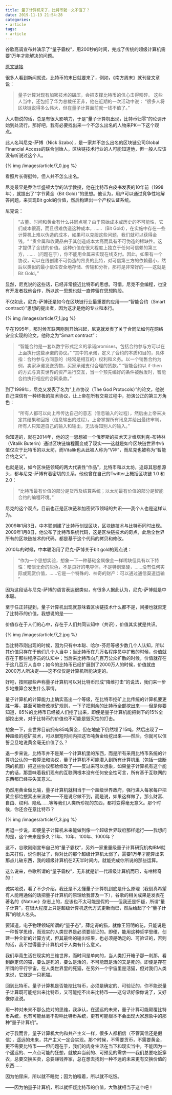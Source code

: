 ```yaml
---
title: 量子计算机来了，比特币就一文不值了？
date: 2019-11-13 21:54:28
categories:
- article
tags:
- article
---
```

谷歌高调宣布并演示了“量子霸权”，用200秒的时间，完成了传统的超级计算机需要1万年才能解决的问题。

<!-- more -->

[原文链接](https://mp.weixin.qq.com/s/gF7vuLU_cY7Vfdl5DrP-3A)

很多人看到新闻就说，比特币的末日就要来了，例如，《南方周末》就刊登文章说：

>量子计算对现有加密技术的碾压，会把支撑比特币的信心击得粉碎。
这些人当中，还包括了华为总裁任正非，他在近期的一次活动中说：
“很多人将区块链说得多么伟大，但在量子计算面前就一钱不值了。”

大人物说的话，总是有很大影响力，于是“量子计算机出现，比特币归零”的论调开始到处流行。那好吧，我有必要找出来一个不怎么出名的人物来PK一下这个观点。

此人名叫尼克-萨博（Nick Szabo），是一家并不怎么出名的区块链公司Global Financial Access的联合创始人，区块链技术行业的人可能知道他，但一般人应该没有听说过这个人。

{% img /images/article/7_0.jpg %}

看照片长得挺帅，但人并不怎么出名。

尼克最早是乔治华盛顿大学的法学教授，他在比特币白皮书发表的10年前（1998年），就提出了“字节黄金（Bit Gold）”的思想。他认为，用户可以通过竞争性地解答问题，来实现Bit gold的价值，然后构建出一个产权认证系统。

尼克说：

>“古董、时间和黄金有什么共同点呢？由于原始成本或历史的不可能性，它们成本很高，而且很难伪造这种成本，……（Bit Gold），在实施中存在一些计算机上难以伪造的成本，如果可以克服这些问题，我们就可以获得金钱。“
“贵金属和收藏品由于其创造成本太高而具有不可伪造的稀缺性。这才提供了金钱的价值。这种价值在很大程度上独立于任何可信赖的第三方，……（问题在于），你不能用金属来实现在线支付。因此，如果有一个协议，可以在线创建不可伪造的昂贵的比特，对可信第三方的依赖最小，然后以类似的最小信任安全地存储、传输和分析，那将是非常好的——这就是Bit Gold。”

显然，尼克说的这些话，已经非常接近比特币的思想。可惜，尼克不会编程，也没有开发者找他合作，所以这一思想也就一直停留在思想阶段。

不仅如此，尼克-萨博还是如今在区块链行业最重要的应用——“智能合约（Smart contract）”思想的提出者，因为这才是他的专业和本行。

{% img /images/article/7_1.jpg %}

早在1995年，那时候互联网刚刚开始兴起，尼克就发表了关于合同法如何在网络安全实现的论文，他称之为“Smart contract”：

>“智能合约是一套以数字形式定义的承诺promises，包括合约参与方可以在上面执行这些承诺的协议。”
“其中的承诺，定义了合约的本质和目的，具体指：合约参与方同意的（经常是相互的）权利和义务。以一个销售合约为例，卖家承诺发送货物，买家承诺支付合理的货款。”
“智能合约以 if-then 的方式与真实世界的资产进行交互，当一个预先编好的条件被触发时，智能合约执行相应的合同条款。”

到了1999年，尼克又发表了名为“上帝协议（The God Protocols）”的论文，他说自己深信有一种终极的技术协议，让上帝在所有交易过程中，扮演公正的第三方角色：

>“所有人都可以向上帝传达自己的意志（信息输入的过程），然后由上帝来决定其结果和回报（信息输出的过程）。上帝掌握所有讯息并给出最终审判，所有人只知道自己的输入和输出，无法得知别人的输入。”

你知道的，就在2014年，他的这一思想被一个俄罗斯的技术天才维塔利克-布特林（Vitalik Buterin）通过区块链编程而变成了现实——这就是如今区块链世界中市值仅次于比特币的以太坊，而Vitalik也从此被人称为“V神”，而尼克也被称为“智能合约之父”。

也就是说，如今区块链领域的两大代表性“作品”，比特币和以太坊，追踪其思想源头，都与尼克-萨博有着密切的关系，他也曾在自己的Twitter上概括区块链 1.0 和2.0：

>“比特币最有价值的部分是货币及结算系统；以太坊最有价值的部分是智能合约的编程环境。”

尼克的这个观点，目前也正是区块链和加密货币领域的共识——我个人也是这样认为。

2009年1月3日，中本聪创建了比特币创世区块，区块链技术与比特币同时出现。2009年1月8日，他公布了比特币系统代码，这是区块链技术的奇点，此后全世界所有的区块链技术的代码，都是基于这个代码的拷贝和修改。

2010年的时候，中本聪沿用了尼克-萨博关于bit gold的观点说：

>“作为一个思想实验，想象一下一种基础金属像金一样稀缺但具有以下特性：暗淡无奇的灰色，不是良好的电导体，不是特别坚硬，……没有任何实际或观赏价值，……它是一个特殊的、神奇的财产：可以通过通信渠道运输 ”

因为这段话与尼克-萨博的语言表达很类似，有很多人据此认为，尼克-萨博就是中本聪。

至于任正非提到，量子计算机出现就意味着区块链技术什么都不是，间接也就否定了比特币的价值，我想说的是——

价值存在于人们的心中，存在于人们共同认知中（共识），价值其实就是共识。

{% img /images/article/7_2.jpg %}

当比特币刚出现的时候，因为只有中本聪、哈尔-芬尼等极少数几个人认知，所以其价值只存在于他们几个人当中；当比特币在几万名程序员中扩散的时候，价值就存在于那些程序员的认知中；当后来比特币向几百万公众扩散的时候，价值就存在于这几百万人当中；如今的比特币已经扩展到了2000万人的时候，价值就由2000万人所决定——这不仅仅是计算机所能决定的。
 
好吧，按照那些声称量子计算机可以对比特币形成“降维打击”的说法，我们来一步步地推算会发生什么事情。
 
量子计算机的计算能力上确实高出一个等级，在比特币挖矿上比传统的计算机要更胜一筹，甚至可能修改挖矿规则，一下子把剩余的比特币全部挖出来——但是你要知道，85%的比特币已经被人们挖了出来，即便是量子计算机能把剩下的15%全部挖出来，对于比特币的价值也不可能是毁灭性的打击。
 
想象一下，全世界目前拥有85吨黄金，但在地底下仍然埋了15吨，然后出现了一种超级的挖矿技术，可以很短时间内把这15吨黄金给挖出来——然后，你就可以信誓旦旦地说黄金毫无价值了么？
 
退一步来说，比特币并不是某一个计算机里的东西，而是所有采用比特币系统的计算机公认的一套算法和协议，量子计算机不可能潜入到所有计算机里（包括一些断网的机器）把这些协议都给修改了——反过来可以想象，如果量子计算机有这个能力的话，那意味着我们现有的互联网根本没有任何安全性可言，所有基于互联网的东西都已经丧失其意义。
 
仍然用黄金做比喻，量子计算机就相当于一个超级世界政府，强行进入每家每户把黄金都给搜索出来没收——不是说它做不到，而是说，如果这样做了，那么财富、自由、权利、隐私……等等我们人类所珍视的东西，都将变得毫无意义。那个时候，你还会在意比特币？

{% img /images/article/7_3.jpg %}

再退一步说，即便量子计算机未来能做到像一个超级世界政府那样运行——我想问的是，这个未来是多久？1年、10年、100年、1000年？

这不，谷歌刚刚宣布自己的“量子霸权”，另外一家重量级量子计算研究机构IBM就出来打假，说你别扯了，你对比的那个超级计算机太弱了，需要1万年才能算出来那点儿破东西，我的超级计算机在2天半时间内，就能完成你所说的那些运算。

这么说来，谷歌所谓的“量子霸权”，无非就是新一代超级计算机而已，有啥稀奇的！

诚实地说，看了不少介绍，我还是不太懂量子计算机到底是什么原理（我倒真希望有人能用通俗的话把量子计算机的原理给我普及一下），谷歌的相关成果是发表在著名的《Natrue》杂志上的，应该也不太可能是假的——但我还是怀疑，所谓“量子计算”，在很大程度上只是超级计算机迭代方式更新而已，然后给起了个“量子计算”的唬人名头。

要知道，电子物理领域所谓的“量子态”，薛定谔的猫，就像王阳明的花，只能说是一种哲学思维，而现实的人类世界是必须要验证的。即便，能用这种哲学思维，创建一种全新的计算方式，但其最终的输出结果，也必须是确定的、可验证的，否则的话，我不觉得量子计算机对于人类有什么意义。

我们毕竟生活在现实的三维世界，而时间是单向的，当人类打开箱子那一刹那，看到薛定谔的猫，要么是死的，要么是活的，不可能既是活的又是死的。即便是存在所谓的平行宇宙，在人类世界里的死猫，在另外一个宇宙里是活猫，但对我们人类来说，它就是一只死猫。

回到比特币。量子计算机是否能挖比特币，必须是确定的、可验证的，你不能说量子计算既可能挖出来比特币，又可能挖不出来比特币——这句话好像你说了，又好像你没说。

用一种对未来不那么绝对的思维，我承认，在遥远的未来，量子计算可能颠覆比特币系统，也有可能丝毫不影响比特币系统，更有可能根本不会出现大家想象中的那种“量子计算机”。

对于我而言，量子计算机大约和共产主义一样，很多人都相信（不管真信还是假信），遥远的未来，共产主义一定会实现。那个时候，不需要货币，不需要黄金，更不需要比特币——但问题在于，我们的肉身生活在当下和现实当中，不能因为一个遥远的、一点点可能的狂想，就放弃当前的、可预见的需求——我们总要吃饭穿衣，总要交换买卖，总要赚钱养家，总在想去找到一种不远的未来更有交换价值的东西……

因为怕尿床，所以就不睡觉；因为怕噎着，所以就不吃饭。

——因为怕量子计算机，所以就怀疑比特币的价值，大致就相当于这个吧！
